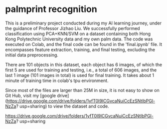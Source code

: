 # palmprint recognition
This is a preliminary project conducted during my AI learning journey, under the guidance of Professor Jizhao Liu. We successfully performed classification using PCA+KNN/SVM on a dataset containing both Hong Kong Polytechnic University data and my own palm data. The code was executed on Colab, and the final code can be found in the 'final.ipynb' file. It encompasses feature extraction, training, and final testing, excluding the initial data preprocessing.

There are 101 objects in this dataset, each object has 6 images, of which the first 5 are used for training and testing, i.e., a total of 606 images, and the last 1 image (101 images in total) is used for final training. It takes about 1 minute of training time in colab's tpu environment.

Since most of the files are larger than 25M in size, it is not easy to show on Git Hub, visit my [google drive](https://drive.google.com/drive/folders/1yfT0I9lCGvcaNuiCcEzSNtlbPGl-NzZa? usp=sharing) to view the dataset and code.

https://drive.google.com/drive/folders/1yfT0I9lCGvcaNuiCcEzSNtlbPGl-NzZa? usp=sharing

